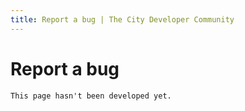```yaml
---
title: Report a bug | The City Developer Community
---
```


# Report a bug

	This page hasn't been developed yet.